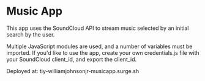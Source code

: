 # Music App

This app uses the SoundCloud API to stream music selected by an initial search by the user.

Multiple JavaScript modules are used, and a number of variables must be imported. If you'd like to
use the app, create your own credentials.js file with your SoundCloud client_id, and export the client_id.

Deployed at: tiy-williamjohnsonjr-musicapp.surge.sh